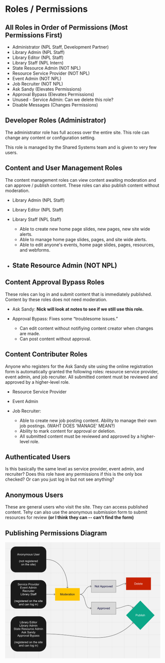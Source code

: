 # Roles / Permissions

## All Roles in Order of Permissions (Most Permissions First)

- Administrator (NPL Staff, Development Partner)
- Library Admin (NPL Staff)
- Library Editor (NPL Staff)
- Library Staff (NPL Intern)
- State Resource Admin (NOT NPL)
- Resource Service Provider (NOT NPL)
- Event Admin (NOT NPL)
- Job Recruiter (NOT NPL)
- Ask Sandy (Elevates Permissions)
- Approval Bypass (Elevates Permissions)
- Unused - Service Admin: Can we delete this role? 
- Disable Messages (Changes Permissions)

## Developer Roles (Administrator)

The administrator role has full access over the entire site. This role can change any content or configuration setting. 

This role is managed by the Shared Systems team and is given to very few users. 

## Content and User Management Roles

The content management roles can view content awaiting moderation and can approve / publish content. These roles can also publish content without moderation. 

- Library Admin (NPL Staff)

- Library Editor (NPL Staff)

- Library Staff (NPL Staff)
   - Able to create new home page slides, new pages, new site wide alerts.
   - Able to manage home page slides, pages, and site wide alerts. 
   - Able to edit anyone's events, home page slides, pages, resources, and webforms. 

- State Resource Admin (NOT NPL)
   - 

## Content Approval Bypass Roles

These roles can log in and submit content that is immediately published. Content by these roles does not need moderation. 

- Ask Sandy: **Nick will look at notes to see if we still use this role.**

- Approval Bypass: Fixes some “troublesome issues.”  
    - Can edit content without notifiying content creator when changes are made.
    - Can post content without approval. 

## Content Contributer Roles

Anyone who registers for the Ask Sandy site using the online registration form is automatically granted the following roles: resource service provider, event admin, and job recruiter. All submitted content must be reviewed and approved by a higher-level role. 

- Resource Service Provider

- Event Admin

- Job Recruiter: 
   - Able to create new job posting content. Ability to manage their own job postings. (WAHT DOES 'MANAGE' MEAN?)
   - Ability to mark content for approval or deletion. 
   - All submitted content must be reviewed and approved by a higher-level role. 

## Authenticated Users

Is this basically the same level as service provider, event admin, and recruiter? Does this role have any permissions if this is the only box checked? Or can you just log in but not see anything? 

## Anonymous Users

These are general users who visit the site. They can access published content. Tehy can also use the anonymous submission form to submit resources for review **(or I think they can -- can't find the form)**

## Publishing Permissions Diagram

![block image 1](../img/lsdhh-1.jpg)


